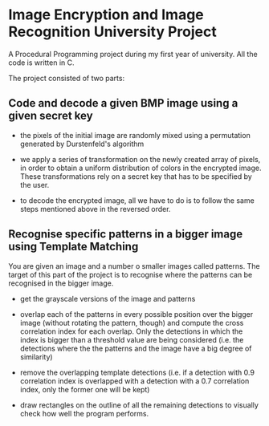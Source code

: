 # Image Encryption and Image Recognition University Project

A Procedural Programming project during my first year of university. All the code is written in C.

The project consisted of two parts:

## Code and decode a given BMP image using a given secret key
 
* the pixels of the initial image are randomly mixed using a permutation generated by Durstenfeld's algorithm

* we apply a series of transformation on the newly created array of pixels, in order to obtain a uniform distribution of colors in the encrypted image. These transformations rely on a secret key that has to be specified by the user.

* to decode the encrypted image, all we have to do is to follow the same steps mentioned above in the reversed order.
  
## Recognise specific patterns in a bigger image using Template Matching

You are given an image and a number o smaller images called patterns. The target of this part of the project is to recognise where the patterns can be recognised in the bigger image.

* get the grayscale versions of the image and patterns

* overlap each of the patterns in every possible position over the bigger image (without rotating the pattern, though) and compute the cross correlation index for each overlap. Only the detections in which the index is bigger than a threshold value are being considered (i.e. the detections where the the patterns and the image have a big degree of similarity)

* remove the overlapping template detections (i.e. if a detection with 0.9 correlation index is overlapped with a detection with a 0.7 correlation index, only the former one will be kept)

* draw rectangles on the outline of all the remaining detections to visually check how well the program performs.
